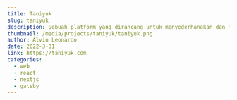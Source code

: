 ```yaml
---
title: Taniyuk
slug: taniyuk
description: Sebuah platform yang dirancang untuk menyederhanakan dan memberikan transparansi dalam proses penjualan karet oleh petani karet.
thumbnail: /media/projects/taniyuk/taniyuk.png
author: Alvin Leonardo
date: 2022-3-01
link: https://taniyuk.com
categories:
  - web
  - react
  - nextjs
  - gatsby
---
```

